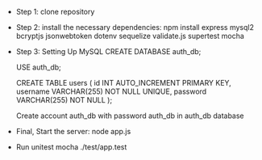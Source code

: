 - Step 1: clone repository
- Step 2: install the necessary dependencies:
  npm install express mysql2 bcryptjs jsonwebtoken dotenv sequelize validate.js supertest mocha
- Step 3: Setting Up MySQL
  CREATE DATABASE auth_db;
  
  USE auth_db;
  
  CREATE TABLE users (
      id INT AUTO_INCREMENT PRIMARY KEY,
      username VARCHAR(255) NOT NULL UNIQUE,
      password VARCHAR(255) NOT NULL
  );
  
  Create account auth_db with password auth_db in auth_db database
  
- Final, Start the server:
  node app.js

- Run unitest
  mocha ./test/app.test
